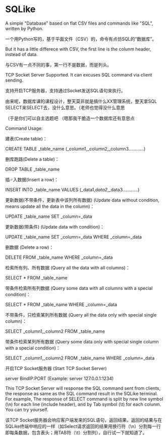 # SQLike
 A simple "Database" based on flat CSV files and commands like "SQL", written by Python.
 
 一个用Python写的，基于平面文件（CSV）的，命令有点仿SQL的“数据库”。

But it has a little differece with CSV, the first line is the colunm header, instead of data.

与CSV有一点不同的事，第一行不是数据，而是列头。

TCP Socket Server Supported. It can excuses SQL command via client sending.

支持开启TCP服务器，支持通过Socket发送SQL语句来执行。


由来呢，数据库课的课程设计，整天莫非就是搞什么XX管理系统，整天拿SQL SELECT来SELECT去，没什么意思。（老师也觉得没什么意思

（于是你们可以自主选题吧 （嗯那我干脆造一个数据库还有意思点


Command Usage:


建表(Create table)：

CREATE TABLE _table_name (_column1,_column2,_column3…………)


删库跑路(Delete a table)：

DROP TABLE _table_name


插♂入数据(Insert a row)：

INSERT INTO _table_name VALUES (_data1,_data2_,_data3…………)


更新数据(不带条件，更新表中该列所有数据) (Update data without condition, means update all the data in the column)：

UPDATE _table_name SET _column=_data


更新数据(带条件) (Update data with condition)：

UPDATE _table_name SET _column=_data WHERE _column=_data


删数据 (Delete a row)：

DELETE FROM _table_name WHERE _column=_data


检索所有列、所有数据 (Query all the data with all columns)：

SELECT * FROM _table_name


带条件检索所有列数据 (Query some data with all columns with a special condition)：

SELECT * FROM _table_name WHERE _column=_data


不带条件，只检索某列所有数据 (Query all the data only with special single column)：

SELECT _column1,_column2 FROM _table_name


带条件检索某列所有数据 (Query some data only with special single column with a special condition)：

SELECT _column1,_column2 FROM _table_name WHERE _column=_data

开启TCP Socket服务器 (Start TCP Socket Server)

server BindIP:PORT (Example: server 127.0.0.1:1234)

This TCP Socket Server will response the SQL command sent from clients, the response as same as the SQL command result in the SQLike terminal. For example, The response of SELECT command is split by new line symbol (\n) for each line (include header), and by Tab symbol (\t) for each colunm. You can try yourself.

该TCP Socket服务器会响应客户端发来的SQL语句，返回结果，返回的结果与在SQLike终端中响应的一样（如Select请求返回的结果用换行符（\n）分割每一行即每条数据，包含表头；用TAB符（\t）分割列），自行试一下就知道了。

